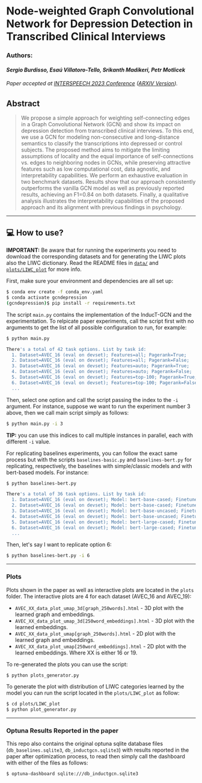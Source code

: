 # Node-weighted Graph Convolutional Network for Depression Detection in Transcribed Clinical Interviews

### Authors: 

#### *Sergio Burdisso, Esaú Villatoro-Tello, Srikanth Madikeri, Petr Motlicek*

###### Paper accepted at [INTERSPEECH 2023 Conference](https://interspeech2023.org/) ([ARXIV Version](https://arxiv.org/abs/2307.00920)).


## Abstract

> We propose a simple approach for weighting self-connecting edges in a Graph Convolutional Network (GCN) and show its impact on depression detection from transcribed clinical interviews. To this end, we use a GCN for modeling non-consecutive and long-distance semantics to classify the transcriptions into depressed or control subjects. The proposed method aims to mitigate the limiting assumptions of locality and the equal importance of self-connections vs. edges to neighboring nodes in GCNs, while preserving attractive features such as low computational cost, data agnostic, and interpretability capabilities. We perform an exhaustive evaluation in two benchmark datasets. Results show that our approach consistently outperforms the vanilla GCN model as well as previously reported results, achieving an F1=0.84 on both datasets. Finally, a qualitative analysis illustrates the interpretability capabilities of the proposed approach and its alignment with previous findings in psychology.

---
## :computer: How to use?

**IMPORTANT:** Be aware that for running the experiments you need to download the corresponding datasets and for generating the LIWC plots also the LIWC dictionary. Read the README files in [`data/`](data/) and [`plots/LIWC_plot`](plots/LIWC_plot) for more info.

First, make sure your environment and dependencies are all set up:

```bash
$ conda env create -f conda_env.yaml
$ conda activate gcndepression
(gcndepression)$ pip install -r requirements.txt
```

The script `main.py` contains the implementation of the InducT-GCN and the experimentation. To relpicate paper experiments, call the script first with no arguments to get the list of all possible configuration to run, for example:

```bash
$ python main.py

There's a total of 42 task options. List by task id:
  1. Dataset=AVEC_16 (eval on devset); Features=all; Pagerank=True;
  2. Dataset=AVEC_16 (eval on devset); Features=all; Pagerank=False;
  3. Dataset=AVEC_16 (eval on devset); Features=auto; Pagerank=True;
  4. Dataset=AVEC_16 (eval on devset); Features=auto; Pagerank=False;
  5. Dataset=AVEC_16 (eval on devset); Features=top-100; Pagerank=True;
  6. Dataset=AVEC_16 (eval on devset); Features=top-100; Pagerank=False;
  ...
```

Then, select one option and call the script passing the index to the `-i` argument. For instance, suppose we want to run the experiment number 3 above, then we call main script simply as follows:

```bash
$ python main.py -i 3
```

**TIP:** you can use this indices to call multiple instances in parallel, each with different `-i` value.

For replicating baselines experiments, you can follow the exact same process but with the scripts `baselines-basic.py` and `baselines-bert.py` for replicating, respectively, the baselines with simple/classic models and with bert-based models. For instance:

```bash
$ python baselines-bert.py

There's a total of 36 task options. List by task id:
  1. Dataset=AVEC_16 (eval on devset); Model: bert-base-cased; Finetuned=True;
  2. Dataset=AVEC_16 (eval on devset); Model: bert-base-cased; Finetuned=False;
  3. Dataset=AVEC_16 (eval on devset); Model: bert-base-uncased; Finetuned=True;
  4. Dataset=AVEC_16 (eval on devset); Model: bert-base-uncased; Finetuned=False;
  5. Dataset=AVEC_16 (eval on devset); Model: bert-large-cased; Finetuned=True;
  6. Dataset=AVEC_16 (eval on devset); Model: bert-large-cased; Finetuned=False;
  ...
```

Then, let's say I want to replicate option 6:

```bash
$ python baselines-bert.py -i 6
```
---
### Plots

Plots shown in the paper as well as interactive plots are located in the `plots` folder. The interactive plots are 4 for each dataset (AVEC_16 and AVEC_19):
  - `AVEC_XX_data_plot_umap_3d[graph_250words].html` - 3D plot with the learned graph and embeddings.
  - `AVEC_XX_data_plot_umap_3d[250word_embeddings].html` - 3D plot with the learned embeddings.
  - `AVEC_XX_data_plot_umap[graph_250words].html` - 2D plot with the learned graph and embeddings.
  - `AVEC_XX_data_plot_umap[250word_embeddings].html` - 2D plot with the learned embeddings.
Where XX is either 16 or 19.

To re-generated the plots you can use the script:

```bash
$ python plots_generator.py
```

To generate the plot with distribution of LIWC categories learned by the model you can run the script located in the `plots/LIWC_plot` as follow:

```bash
$ cd plots/LIWC_plot
$ python plot_generator.py
```

---
### Optuna Results Reported in the paper

This repo also contains the original optuna sqlite database files (`db_baselines.sqlite3`, `db_inductgcn.sqlite3`) with results reported in the paper after optimization process, to read then simply call the dashboard with either of the files as follows:

```bash
$ optuna-dashboard sqlite:///db_inductgcn.sqlite3
```
